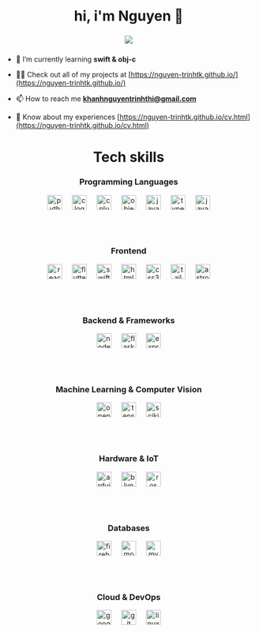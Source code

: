 

###

<h1 align="center">hi, i'm Nguyen 👋</h1>

###

<div align="center">
<img src="https://github.com/user-attachments/assets/14de5a79-adce-4294-a9bb-193620768c8d" />
</div>

###

- 🌱 I’m currently learning **swift & obj-c**

- 👨‍💻 Check out all of my projects at [https://nguyen-trinhtk.github.io/](https://nguyen-trinhtk.github.io/)

- 📫 How to reach me **khanhnguyentrinhthi@gmail.com**

- 📄 Know about my experiences [https://nguyen-trinhtk.github.io/cv.html](https://nguyen-trinhtk.github.io/cv.html)

###

<h1 align="center">Tech skills</h1>

<div align="center">

  <!-- Programming Languages -->
  <h3>Programming Languages</h3>
  <img src="https://cdn.jsdelivr.net/gh/devicons/devicon/icons/python/python-original.svg" height="30" alt="python logo" />
  <img width="12" />
  <img src="https://cdn.jsdelivr.net/gh/devicons/devicon/icons/c/c-original.svg" height="30" alt="c logo" />
  <img width="12" />
  <img src="https://cdn.jsdelivr.net/gh/devicons/devicon/icons/cplusplus/cplusplus-original.svg" height="30" alt="cplusplus logo" />
  <img width="12" />
  <img src="https://cdn.jsdelivr.net/gh/devicons/devicon/icons/objectivec/objectivec-plain.svg" height="30" alt="objectivec logo" />
  <img width="12" />
  <img src="https://cdn.jsdelivr.net/gh/devicons/devicon/icons/javascript/javascript-original.svg" height="30" alt="javascript logo" />
  <img width="12" />
  <img src="https://cdn.jsdelivr.net/gh/devicons/devicon/icons/typescript/typescript-original.svg" height="30" alt="typescript logo" />
  <img width="12" />
  <img src="https://cdn.jsdelivr.net/gh/devicons/devicon/icons/java/java-original.svg" height="30" alt="java logo" />

  <br /><br />

  <!-- Frontend -->
  <h3>Frontend</h3>
  <img src="https://cdn.jsdelivr.net/gh/devicons/devicon/icons/react/react-original.svg" height="30" alt="react logo" />
  <img width="12" />
  <img src="https://cdn.jsdelivr.net/gh/devicons/devicon/icons/flutter/flutter-original.svg" height="30" alt="flutter logo" />
  <img width="12" />
  <img src="https://cdn.jsdelivr.net/gh/devicons/devicon/icons/swift/swift-original.svg" height="30" alt="swift logo" />
  <img width="12" />
  <img src="https://cdn.jsdelivr.net/gh/devicons/devicon/icons/html5/html5-original.svg" height="30" alt="html5 logo" />
  <img width="12" />
  <img src="https://cdn.jsdelivr.net/gh/devicons/devicon/icons/css3/css3-original.svg" height="30" alt="css3 logo" />
  <img width="12" />
  <img src="https://cdn.jsdelivr.net/gh/devicons/devicon/icons/tailwindcss/tailwindcss-original-wordmark.svg" height="30" alt="tailwindcss logo" />
  <img width="12" />
  <img src="https://cdn.jsdelivr.net/gh/devicons/devicon/icons/astro/astro-original.svg" height="30" alt="astro logo" />

  <br /><br />

  <!-- Backend & Frameworks -->
  <h3>Backend & Frameworks</h3>
  <img src="https://cdn.jsdelivr.net/gh/devicons/devicon/icons/nodejs/nodejs-original.svg" height="30" alt="nodejs logo" />
  <img width="12" />
  <img src="https://cdn.jsdelivr.net/gh/devicons/devicon/icons/flask/flask-original.svg" height="30" alt="flask logo" />
  <img width="12" />
  <img src="https://cdn.jsdelivr.net/gh/devicons/devicon/icons/express/express-original.svg" height="30" alt="express logo" />

  <br /><br />

  <!-- Machine Learning & Computer Vision -->
  <h3>Machine Learning & Computer Vision</h3>
  <img src="https://cdn.jsdelivr.net/gh/devicons/devicon/icons/opencv/opencv-original.svg" height="30" alt="opencv logo" />
  <img width="12" />
  <img src="https://cdn.jsdelivr.net/gh/devicons/devicon/icons/tensorflow/tensorflow-original.svg" height="30" alt="tensorflow logo" />
  <img width="12" />
  <img src="https://cdn.jsdelivr.net/gh/devicons/devicon/icons/scikitlearn/scikitlearn-original.svg" height="30" alt="scikit-learn logo" />

  <br /><br />

  <!-- Hardware & IoT -->
  <h3>Hardware & IoT</h3>
  <img src="https://cdn.jsdelivr.net/gh/devicons/devicon/icons/arduino/arduino-original.svg" height="30" alt="arduino logo" />
  <img width="12" />
  <img src="https://cdn.jsdelivr.net/gh/devicons/devicon/icons/blynk/blynk-original.svg" height="30" alt="blynk logo" />
  <img width="12" />
  <img src="https://cdn.jsdelivr.net/gh/devicons/devicon/icons/ros/ros-original.svg" height="30" alt="ros logo" />

  <br /><br />

  <!-- Databases -->
  <h3>Databases</h3>
  <img src="https://cdn.jsdelivr.net/gh/devicons/devicon/icons/firebase/firebase-plain.svg" height="30" alt="firebase logo" />
  <img width="12" />
  <img src="https://cdn.jsdelivr.net/gh/devicons/devicon/icons/mongodb/mongodb-original.svg" height="30" alt="mongodb logo" />
  <img width="12" />
  <img src="https://cdn.jsdelivr.net/gh/devicons/devicon/icons/mysql/mysql-original.svg" height="30" alt="mysql logo" />

  <br /><br />

  <!-- Cloud & DevOps -->
  <h3>Cloud & DevOps</h3>
  <img src="https://cdn.jsdelivr.net/gh/devicons/devicon/icons/googlecloud/googlecloud-original.svg" height="30" alt="googlecloud logo" />
  <img width="12" />
  <img src="https://cdn.jsdelivr.net/gh/devicons/devicon/icons/git/git-original.svg" height="30" alt="git logo" />
  <img width="12" />
  <img src="https://cdn.jsdelivr.net/gh/devicons/devicon/icons/linux/linux-original.svg" height="30" alt="linux logo" />

</div>

